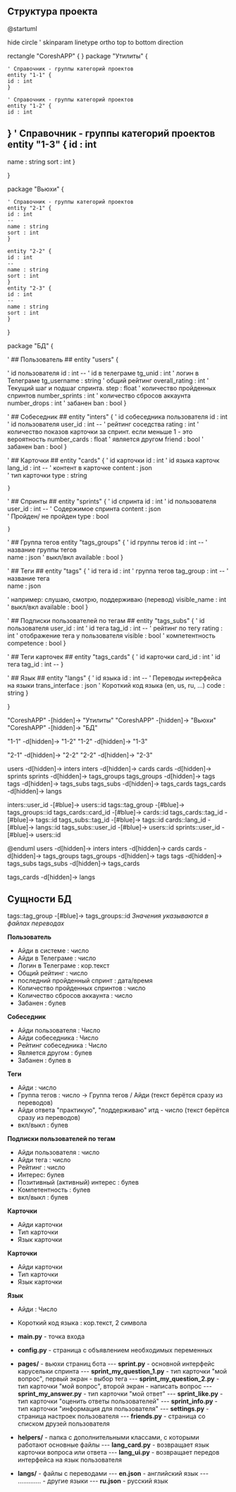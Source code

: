 ## Структура проекта

@startuml

hide circle
' skinparam linetype ortho
top to bottom direction

rectangle "CoreshAPP" {
}
package "Утилиты" {

    ' Справочник - группы категорий проектов
    entity "1-1" {
    id : int
    }

    ' Справочник - группы категорий проектов
    entity "1-2" {
    id : int

}
' Справочник - группы категорий проектов
entity "1-3" {
id : int
--
name : string
sort : int
}

}

package "Вьюхи" {

    ' Справочник - группы категорий проектов
    entity "2-1" {
    id : int
    --
    name : string
    sort : int
    }

    entity "2-2" {
    id : int
    --
    name : string
    sort : int
    }
    entity "2-3" {
    id : int
    --
    name : string
    sort : int
    }

}

package "БД" {

' ## Пользователь ##
    entity "users" {
  
  ' id пользователя
    id : int
    --
  ' id в телеграме
    tg_unid : int
  ' логин в Телеграме
    tg_username : string
  ' общий рейтинг 
    overall_rating : int
  ' Текущий шаг и подшаг спринта.
    step : float
  ' количество пройденных спринтов
    number_sprints : int
  ' количество сбросов аккаунта
    number_drops : int
  ' забанен
    ban : bool
  }

' ## Cобеседник ##
    entity "inters" {
  ' id собеседника пользователя
    id : int  
  ' id пользователя
    user_id : int
    --
  ' рейтинг соседства
    rating : int
  ' количество показов карточки за спринт. если меньше 1 - это вероятность
    number_cards : float
  ' является другом
    friend : bool
  ' забанен
    ban : bool
  }


' ## Карточки ##
    entity "cards" {
  ' id карточки
    id : int
  ' id языка карточк
    lang_id : int
    --
  ' контент в карточке
    content : json  
  ' тип карточки
    type : string
  
    }

' ## Спринты ##
    entity "sprints" {
  ' id спринта
    id : int
  ' id пользователя
    user_id : int
    --
  ' Содержимое спринта
    content : json  
  ' Пройден/ не пройден
    type : bool
  
    }

' ## Группа тегов
  entity "tags_groups" {
  ' id группы тегов
    id : int
    --
  ' название группы тегов       
    name : json
  ' выкл/вкл 
    available : bool
    }
  
  ' ## Теги ##
    entity "tags" {
  ' id тега
    id : int
  ' группа тегов
    tag_group : int
    --
  ' название тега         
    name : json
  
  ' например: слушаю, смотрю, поддерживаю (перевод)
    visible_name : int
  ' выкл/вкл 
    available : bool
    }

' ## Подписки пользователей по тегам ##
    entity "tags_subs" {
  ' id пользователя
    user_id : int
  ' id тега
    tag_id : int
    --
  ' рейтинг по тегу
    rating : int
  ' отображение тега у пользователя
    visible : bool 
  ' компетентность
    competence : bool 
    }

' ## Теги карточек ##
    entity "tags_cards" {
  ' id карточки
    card_id : int
  ' id тега
    tag_id : int
    --
    }

' ## Язык ##
    entity "langs" {
  ' id языка
    id : int
    --
  ' Переводы интерфейса на языки
    trans_interface : json
  ' Короткий код языка (en, us, ru, ...)
    code : string
    }

}

"CoreshAPP" -[hidden]-> "Утилиты"
"CoreshAPP" -[hidden]-> "Вьюхи"
"CoreshAPP" -[hidden]-> "БД"

"1-1" -d[hidden]-> "1-2"
"1-2" -d[hidden]-> "1-3"

"2-1" -d[hidden]-> "2-2"
"2-2" -d[hidden]-> "2-3"

users -d[hidden]-> inters
inters -d[hidden]-> cards
cards -d[hidden]-> sprints
sprints -d[hidden]-> tags_groups
tags_groups -d[hidden]-> tags
tags -d[hidden]-> tags_subs
tags_subs -d[hidden]-> tags_cards
tags_cards -d[hidden]-> langs


inters::user_id -[#blue]-> users::id
tags::tag_group -[#blue]-> tags_groups::id
tags_cards::card_id -[#blue]-> cards::id
tags_cards::tag_id -[#blue]-> tags::id
tags_subs::tag_id -[#blue]-> tags::id
cards::lang_id -[#blue]-> langs::id
tags_subs::user_id -[#blue]-> users::id
sprints::user_id -[#blue]-> users::id

@enduml
users -d[hidden]-> inters
inters -d[hidden]-> cards
cards -d[hidden]-> tags_groups
tags_groups -d[hidden]-> tags
tags -d[hidden]-> tags_subs
tags_subs -d[hidden]-> tags_cards

tags_cards -d[hidden]-> langs

## Сущности БД
tags::tag_group -[#blue]-> tags_groups::id
_Значения указываются в файлах переводах_

**Пользователь**

- Айди в системе : число
- Айди в Телеграме : число
- Логин в Телеграме : кор.текст
- Общий рейтинг : число
- последний пройденный спринт : дата/время
- Количество пройденных спринтов : число
- Количество сбросов аккаунта : число
- Забанен : булев

**Собеседник**

- Айди пользователя : Число
- Айди собеседника : Число
- Рейтинг собеседника : Число
- Является другом : булев
- Забанен : булев
  в

**Теги**

- Айди : число
- Группа тегов : число -> Группа тегов / Айди (текст берётся сразу из переводов)
- Айди ответа "практикую", "поддерживаю" итд - число (текст берётся сразу из переводов)
- вкл/выкл : булев

**Подписки пользователей по тегам**

- Айди пользователя : число
- Айди тега : число
- Рейтинг : число
- Интерес: булев
- Позитивный (активный) интерес : булев
- Компетентность : булев
- вкл/выкл : булев



**Карточки**

- Айди карточки
- Тип карточки
- Язык карточки

**Карточки**

- Айди карточки
- Тип карточки
- Язык карточки

**Язык**

- Айди : Число
- Короткий код языка : кор.текст, 2 символа

- **main.py** - точка входа
- **config.py** - страница с объявлением необходимых переменных
- **pages/** - вьюхи страниц бота
  --- **sprint.py** - основной интерфейс карусельки спринта
  --- **sprint_my_question_1.py** - тип карточки "мой вопрос", первый экран - выбор тега
  --- **sprint_my_question_2.py** - тип карточки "мой вопрос", второй экран - написать вопрос
  --- **sprint_my_answer.py** - тип карточки "мой ответ"
  --- **sprint_like.py** - тип карточки "оценить ответы пользователей"
  --- **sprint_info.py** - тип карточки "информация для пользователя"
  --- **settings.py** - страница настроек пользователя
  --- **friends.py** - страница со списком друзей пользователя
- **helpers/** - папка с дополнительными классами, с которыми работают основные файлы
  --- **lang_card.py** - возвращает язык карточки вопроса или ответа
  --- **lang_ui.py** - возвращает передов интерфейса на язык пользователя
- **langs/** - файлы с переводами
  --- **en.json** - английский язык
  --- ............. - другие языки
  --- **ru.json** - русский язык
